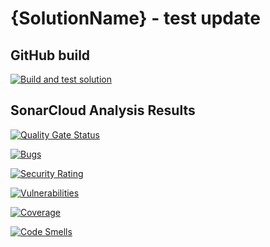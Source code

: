 # {SolutionName} - test update

## GitHub build

[![Build and test solution](https://github.com/jbarden/{SolutionNameAsPath}/actions/workflows/dotnet.yml/badge.svg)](https://github.com/jbarden/{SolutionNameAsPath}/actions/workflows/dotnet.yml)

## SonarCloud Analysis Results

[![Quality Gate Status](https://sonarcloud.io/api/project_badges/measure?project=jbarden_{SolutionNameAsPath}&metric=alert_status)](https://sonarcloud.io/summary/new_code?id=jbarden_{SolutionNameAsPath})

[![Bugs](https://sonarcloud.io/api/project_badges/measure?project=jbarden_{SolutionNameAsPath}&metric=bugs)](https://sonarcloud.io/summary/new_code?id=jbarden_{SolutionNameAsPath})

[![Security Rating](https://sonarcloud.io/api/project_badges/measure?project=jbarden_{SolutionNameAsPath}&metric=security_rating)](https://sonarcloud.io/summary/new_code?id=jbarden_{SolutionNameAsPath})

[![Vulnerabilities](https://sonarcloud.io/api/project_badges/measure?project=jbarden_{SolutionNameAsPath}&metric=vulnerabilities)](https://sonarcloud.io/summary/new_code?id=jbarden_{SolutionNameAsPath})

[![Coverage](https://sonarcloud.io/api/project_badges/measure?project=jbarden_{SolutionNameAsPath}&metric=coverage)](https://sonarcloud.io/summary/new_code?id=jbarden_{SolutionNameAsPath})

[![Code Smells](https://sonarcloud.io/api/project_badges/measure?project=jbarden_{SolutionNameAsPath}&metric=code_smells)](https://sonarcloud.io/summary/new_code?id=jbarden_{SolutionNameAsPath})
